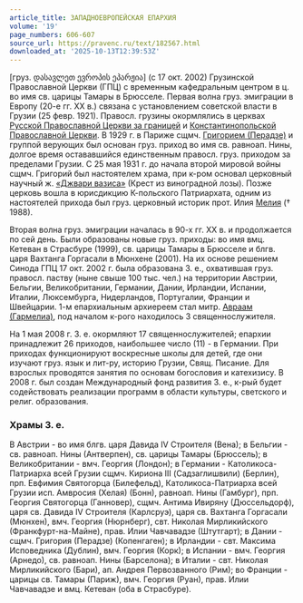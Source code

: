 ```yaml
---
article_title: ЗАПАДНОЕВРОПЕЙСКАЯ ЕПАРХИЯ
volume: '19'
page_numbers: 606-607
source_url: https://pravenc.ru/text/182567.html
downloaded_at: '2025-10-13T12:39:53Z'
---
```


[груз. დასავლეთ ევროპის ეპარჟია] (с 17 окт. 2002) Грузинской Православной Церкви (ГПЦ) с временным кафедральным центром в ц. во имя св. царицы Тамары в Брюсселе. Первая волна груз. эмиграции в Европу (20-е гг. XX в.) связана с установлением советской власти в Грузии (25 февр. 1921). Правосл. грузины окормлялись в церквах [Русской Православной Церкви за границей](<https://pravenc.ru/text/Русская Православная Церковь Заграницей.html>) и [Константинопольской Православной Церкви](<https://pravenc.ru/text/Константинопольская Православная Церковь.html>). В 1929 г. в Париже сщмч. [Григорием (Перадзе)](https://pravenc.ru/text/Григорий.html) и группой верующих был основан груз. приход во имя св. равноап. Нины, долгое время остававшийся единственным правосл. груз. приходом за пределами Грузии. С 25 мая 1931 г. до начала второй мировой войны сщмч. Григорий был настоятелем храма, при к-ром основал церковный научный ж. [«Джвари вазиса»](<https://pravenc.ru/text/ Джвари вазиса .html>) (Крест из виноградной лозы). Позже церковь вошла в юрисдикцию К-польского Патриархата, одним из настоятелей прихода был груз. церковный историк прот. Илия [Мелия](https://pravenc.ru/text/Мелия.html) († 1988).

Вторая волна груз. эмиграции началась в 90-х гг. XX в. и продолжается по сей день. Были образованы новые груз. приходы: во имя вмц. Кетеван в Страсбуре (1999), св. царицы Тамары в Брюсселе и блгв. царя Вахтанга Горгасали в Мюнхене (2001). На их основе решением Синода ГПЦ 17 окт. 2002 г. была образована З. е., охватившая груз. правосл. паству (ныне свыше 100 тыс. чел.) на территории Австрии, Бельгии, Великобритании, Германии, Дании, Ирландии, Испании, Италии, Люксембурга, Нидерландов, Португалии, Франции и Швейцарии. 1-м епархиальным архиереем стал митр. [Авраам (Гармелиа)](<https://pravenc.ru/text/Авраам (Гармелиа).html>), под началом к-рого находилось 3 священнослужителя.

На 1 мая 2008 г. З. е. окормляют 17 священнослужителей; епархии принадлежит 26 приходов, наибольшее число (11) - в Германии. При приходах функционируют воскресные школы для детей, где они изучают груз. язык и лит-ру, историю Грузии, Свящ. Писание. Для взрослых проводятся занятия по основам богословия и катехизису. В 2008 г. был создан Международный фонд развития З. е., к-рый будет содействовать реализации программ в области культуры, светского и религ. образования.

### Храмы З. е.

В Австрии - во имя блгв. царя Давида IV Строителя (Вена); в Бельгии - св. равноап. Нины (Антверпен), св. царицы Тамары (Брюссель); в Великобритании - вмч. Георгия (Лондон); в Германии - Католикоса-Патриарха всей Грузии сщмч. Кириона III (Садзаглишвили) (Берлин), прп. Евфимия Святогорца (Билефельд), Католикоса-Патриарха всей Грузии исп. Амвросия (Хелая) (Бонн), равноап. Нины (Гамбург), прп. Георгия Святогорца (Ганновер), сщмч. Антима Ивиряну (Дюссельдорф), царя св. Давида IV Строителя (Карлсруэ), царя св. Вахтанга Горгасали (Мюнхен), вмч. Георгия (Нюрнберг), свт. Николая Мирликийского (Франкфурт-на-Майне), прав. Илии Чавчавадзе (Штутгарт); в Дании - сщмч. Григория (Перадзе) (Копенгаген); в Ирландии - свт. Максима Исповедника (Дублин), вмч. Георгия (Корк); в Испании - вмч. Георгия (Арнедо), св. равноап. Нины (Барселона); в Италии - свт. Николая Мирликийского (Бари), ап. Андрея Первозванного (Рим); во Франции - царицы св. Тамары (Париж), вмч. Георгия (Руан), прав. Илии Чавчавадзе и вмц. Кетеван (оба в Страсбуре).
